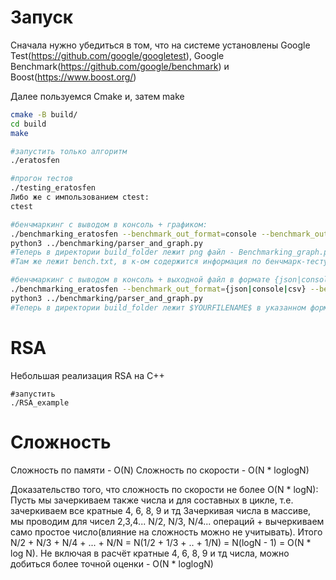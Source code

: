 # Запуск
Сначала нужно убедиться в том, что на системе установлены Google Test(https://github.com/google/googletest), Google Benchmark(https://github.com/google/benchmark) и Boost(https://www.boost.org/)

Далее пользуемся Cmake и, затем make
```bash
cmake -B build/
cd build
make

#запустить только алгоритм
./eratosfen

#прогон тестов
./testing_eratosfen
Либо же с импользованием ctest:
ctest

#бенчмаркинг с выводом в консоль + графиком:
./benchmarking_eratosfen --benchmark_out_format=console --benchmark_out=bench.txt
python3 ../benchmarking/parser_and_graph.py
#Теперь в директории build_folder лежит png файл - Benchmarking_graph.png
#Там же лежит bench.txt, в к-ом содержится информация по бенчмарк-тесту

#бенчмаркинг с выводом в консоль + выходной файл в формате {json|console|csv}:
./benchmarking_eratosfen --benchmark_out_format={json|console|csv} --benchmark_out=$YOURFILENAME$
python3 ../benchmarking/parser_and_graph.py
#Теперь в директории build_folder лежит $YOURFILENAME$ в указанном формате

```

# RSA
Небольшая реализация RSA на C++
```
#запустить
./RSA_example
```


# Сложность
Сложность по памяти - О(N)
Сложность по скорости - O(N * loglogN)

Доказательство того, что сложность по скорости не более O(N * logN):
Пусть мы зачеркиваем также числа и для составных в цикле, т.е. зачеркиваем все кратные 4, 6, 8, 9 и тд
Зачеркивая числа в массиве, мы проводим для чисел 2,3,4... N/2, N/3, N/4... операций + вычеркиваем само простое число(влияние на сложность можно не учитывать).
Итого N/2 + N/3 + N/4 + ... + N/N = N(1/2 + 1/3 + .. + 1/N) = N(logN - 1) = O(N * log N).
Не включая в расчёт кратные 4, 6, 8, 9 и тд числа, можно добиться более точной оценки - O(N * loglogN)

